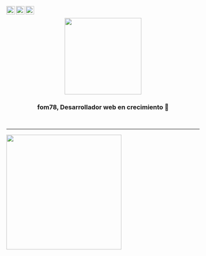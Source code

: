
<br/>

<a href="https://twitter.com/fom78a">
<img align="left" alt="Fernando Masino Twitter" width="22px" src="https://icongr.am/fontawesome/twitter.svg?size=128&color=9108cb" />
</a>
<a href="https://www.linkedin.com/in/fernandomasino/">
<img align="left" alt="Fernando Masino LinkedIN" width="22px" src="https://icongr.am/fontawesome/linkedin.svg?size=128&color=9108cb" />
</a>
<a href="https://instagram.com/fom78a">
<img align="left" alt="Fernando Masino Instagram" width="22px" src="https://icongr.am/fontawesome/instagram.svg?size=128&color=9108cb" />
</a>


<br />

<p align="center" width="300" >
   <img align="center" width="200px"  src="https://avatars.githubusercontent.com/u/49108644?s=400&u=841c311f12f459f8c7209f6bd8739a2a30616665&v=4" />
   <h3 align="center">fom78, Desarrollador web en crecimiento 👋</h3>
</p>
<br />

---



<img  width="300px"  src="https://github-readme-stats.vercel.app/api?username=fom78&show_icons=true&hide_border=false"/>
